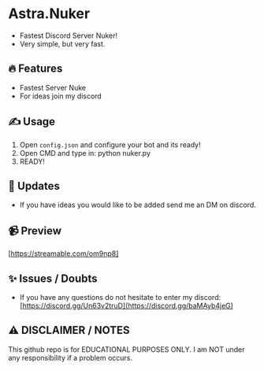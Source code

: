 # Astra.Nuker
- Fastest Discord Server Nuker!
- Very simple, but very fast.

## 🔥 Features
- Fastest Server Nuke
- For ideas join my discord

## ✍️ Usage
1. Open `config.json` and configure your bot and its ready!
2. Open CMD and type in: python nuker.py
3. READY!

## 📜 Updates
- If you have ideas you would like to be added send me an DM on discord.
  
## 📹 Preview
[https://streamable.com/om9np8]

## ✨ Issues / Doubts
- If you have any questions do not hesitate to enter my discord: [https://discord.gg/Un63v2truD](https://discord.gg/baMAyb4jeG)

## ⚠️ DISCLAIMER / NOTES
This github repo is for EDUCATIONAL PURPOSES ONLY. I am NOT under any responsibility if a problem occurs.

